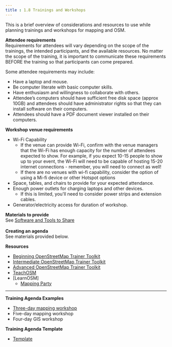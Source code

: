 ```yaml
---
title : 1.8 Trainings and Workshops
---
```

This is a brief overview of considerations and resources to use while planning trainings and workshops for mapping and OSM. 

**Attendee requirements**  
Requirements for attendees will vary depending on the scope of the trainings, the intended participants, and the available resources. No matter the scope of the training, it is important to communicate these requirements BEFORE the training so that participants can come prepared. 
  
Some attendee requirements may include:

* Have a laptop and mouse.
* Be computer literate with basic computer skills.
* Have enthusiasm and willingness to collaborate with others.
* Attendee’s computers should have sufficient free disk space (approx 10GB) and attendees should have administrator rights so that they can install software on their computers.
* Attendees should have a PDF document viewer installed on their computers.

**Workshop venue requirements**  

* Wi-Fi Capability
  * If the venue can provide Wi-Fi, confirm with the venue managers that the Wi-Fi has enough capacity for the number of attendees expected to show. For example, if you expect 10-15 people to show up to your event, the Wi-Fi will need to be capable of hosting 15-20 internet connections - remember, you will need to connect as well!
  * If there are no venues with wi-fi capability, consider the option of using a Mi-fi device or other Hotspot options
* Space, tables, and chairs to provide for your expected attendance.
* Enough power outlets for charging laptops and other devices.
  * If this is limited, you'll need to consider power strips and extension cables.
* Generator/electricity access for duration of workshop.

**Materials to provide**<br>
See [Software and Tools to Share](https://github.com/hotosm/toolbox/wiki/1.8.1-Software-and-Tools-to-Share)<br><br>
**Creating an agenda**<br>
See materials provided below. 

  
**Resources**

* [Beginning OpenStreetMap Trainer Toolkit](https://docs.google.com/document/d/1WCTonbvQC6YHCHZyYduRfR94i7Gp_ISFpivxuNMLO68/edit)
* [Intermediate OpenStreetMap Trainer Toolkit](https://docs.google.com/document/d/1PxWbF7L8WWezGl1mPogc_OmgEtEjyPBQa7N_CYm5x78/edit)
* [Advanced OpenStreetMap Trainer Toolkit](https://docs.google.com/document/d/1yFavv6lWCWWHoO3xB-deWlury2vuvZf0kbEl-RtigmE/edit)
* [TeachOSM](http://teachosm.org/en/)
* [LearnOSM]
  * [Mapping Party](https://docs.google.com/document/d/1XeyVve6tZE_-IIe1jgtXMjNRWLRPUf5yPaX8_P1gFOQ/edit)

***
**Training Agenda Examples**

* [Three-day mapping workshop](https://drive.google.com/open?id=1Bu8rbACbLMyRamNFmG8yJ6UrskhwzDya)
* Five-day mapping workshop
* Four-day GIS workshop 

**Training Agenda Template**

* [Template](https://drive.google.com/open?id=14jqJhUgLeyqwleerE8PPDXO7JWGzIv6m)

